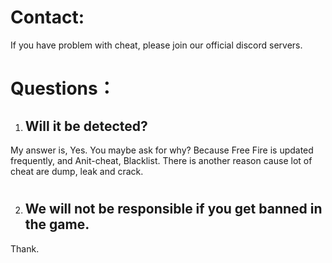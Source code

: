 # Contact:

If you have problem with cheat, please join our official discord servers.


# Questions：

1. ## Will it be detected?

  My answer is, Yes. You maybe ask for why? Because Free Fire is updated frequently, and Anit-cheat, Blacklist. There is another reason cause lot of cheat are dump, leak and crack.
  # 

2. ## We will not be responsible if you get banned in the game.

  Thank.
  #
